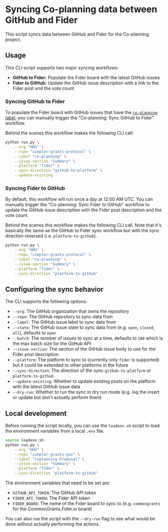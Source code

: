 # Syncing Co-planning data between GitHub and Fider

This script syncs data between GitHub and Fider for the Co-planning project.

## Usage

This CLI script supports two major syncing workflows:

- **GitHub to Fider:** Populate the Fider board with the latest GitHub issues
- **Fider to GitHub:** Update the GitHub issue description with a link to the Fider post and the vote count

### Syncing GitHub to Fider

To populate the Fider board with GitHub issues that have the [`co-planning` label](https://github.com/HHS/simpler-grants-protocol/issues?q=state%3Aopen%20label%3Aco-planning), you can manually trigger the "Co-planning: Sync GitHub to Fider" workflow.

Behind the scenes this workflow makes the following CLI call:

```bash
python run.py \
    --org "HHS" \
    --repo "simpler-grants-protocol" \
    --label "co-planning" \
    --issue-section "Summary" \
    --platform "fider" \
    --sync-direction "github-to-platform" \
    --update-existing
```

### Syncing Fider to GitHub

By default, this workflow will run once a day at 12:00 AM UTC. You can manually trigger the "Co-planning: Sync Fider to GitHub" workflow to update the GitHub issue description with the Fider post description and the vote count.

Behind the scenes this workflow makes the following CLI call. Note that it's basically the same as the GitHub to Fider sync workflow but with the sync direction reversed (i.e. `platform-to-github`).

```bash
python run.py \
    --org "HHS" \
    --repo "simpler-grants-protocol" \
    --label "co-planning" \
    --issue-section "Summary" \
    --platform "fider" \
    --sync-direction "platform-to-github"
```

## Configuring the sync behavior

The CLI supports the following options:

- `--org`: The GitHub organization that owns the repository
- `--repo`: The GitHub repository to sync data from
- `--label`: The GitHub issue label to sync data from
- `--state`: The GitHub issue state to sync data from (e.g. `open`, `closed`, `all`), defaults to `open`
- `--batch`: The number of issues to sync at a time, defaults to `100` which is the max batch size for the GitHub API
- `--issue-section`: The section of the GitHub issue body to use for the Fider post description
- `--platform`: The platform to sync to (currently only `fider` is supported) but it could be extended to other platforms in the future
- `--sync-direction`: The direction of the sync `github-to-platform` or `platform-to-github`
- `--update-existing`: Whether to update existing posts on the platform with the latest GitHub issue data
- `--dry-run`: Whether to run the sync in dry run mode (e.g. log the insert or update but don't actually perform them)

## Local development

Before running the script locally, you can use the `loadenv.sh` script to load the environment variables from a local `.env` file.

```bash
source loadenv.sh
python run.py \
    --org "HHS" \
    --repo "simpler-grants-gov" \
    --label "Coplanning Proposal" \
    --issue-section "Summary" \
    --platform "fider" \
    --sync-direction "platform-to-github"
```

The environment variables that need to be set are:
- `GITHUB_API_TOKEN`: The GitHub API token
- `FIDER_API_TOKEN`: The Fider API token
- `FIDER_BOARD`: The name of the Fider board to sync to (e.g. `commongrants` for the CommonGrants.Fider.io board)

You can also run the script with the `--dry-run` flag to see what would be done without actually performing the actions.
